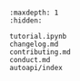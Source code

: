 ```{include} ../README.md
```

```{toctree}
:maxdepth: 1
:hidden:

tutorial.ipynb
changelog.md
contributing.md
conduct.md
autoapi/index
```